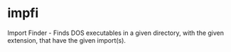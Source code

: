 # impfi
Import Finder - Finds DOS executables in a given directory, with the given extension, that have the given import(s).
